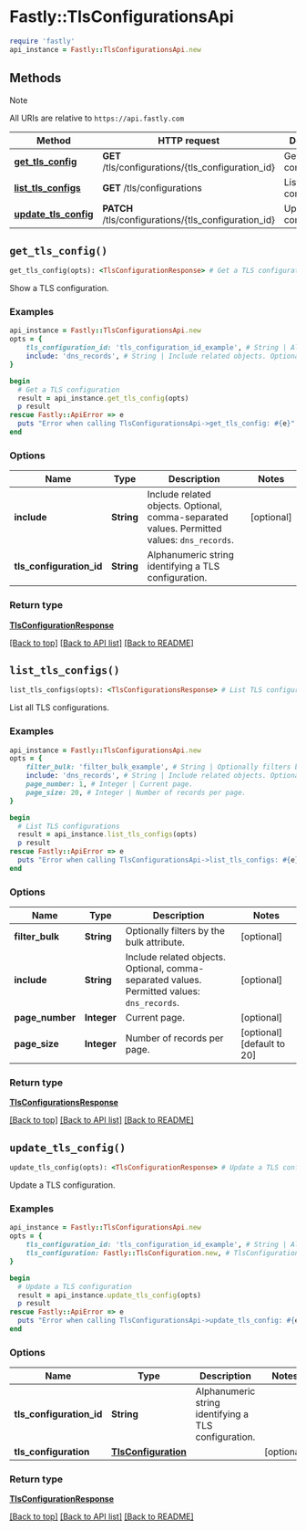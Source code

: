 # Fastly::TlsConfigurationsApi


```ruby
require 'fastly'
api_instance = Fastly::TlsConfigurationsApi.new
```

## Methods

> [!NOTE]
> All URIs are relative to `https://api.fastly.com`

Method | HTTP request | Description
------ | ------------ | -----------
[**get_tls_config**](TlsConfigurationsApi.md#get_tls_config) | **GET** /tls/configurations/{tls_configuration_id} | Get a TLS configuration
[**list_tls_configs**](TlsConfigurationsApi.md#list_tls_configs) | **GET** /tls/configurations | List TLS configurations
[**update_tls_config**](TlsConfigurationsApi.md#update_tls_config) | **PATCH** /tls/configurations/{tls_configuration_id} | Update a TLS configuration


## `get_tls_config()`

```ruby
get_tls_config(opts): <TlsConfigurationResponse> # Get a TLS configuration
```

Show a TLS configuration.

### Examples

```ruby
api_instance = Fastly::TlsConfigurationsApi.new
opts = {
    tls_configuration_id: 'tls_configuration_id_example', # String | Alphanumeric string identifying a TLS configuration.
    include: 'dns_records', # String | Include related objects. Optional, comma-separated values. Permitted values: `dns_records`. 
}

begin
  # Get a TLS configuration
  result = api_instance.get_tls_config(opts)
  p result
rescue Fastly::ApiError => e
  puts "Error when calling TlsConfigurationsApi->get_tls_config: #{e}"
end
```

### Options

| Name | Type | Description | Notes |
| ---- | ---- | ----------- | ----- |
| **include** | **String** | Include related objects. Optional, comma-separated values. Permitted values: `dns_records`.  | [optional] |
| **tls_configuration_id** | **String** | Alphanumeric string identifying a TLS configuration. |  |

### Return type

[**TlsConfigurationResponse**](TlsConfigurationResponse.md)

[[Back to top]](#) [[Back to API list]](../../README.md#endpoints)
[[Back to README]](../../README.md)
## `list_tls_configs()`

```ruby
list_tls_configs(opts): <TlsConfigurationsResponse> # List TLS configurations
```

List all TLS configurations.

### Examples

```ruby
api_instance = Fastly::TlsConfigurationsApi.new
opts = {
    filter_bulk: 'filter_bulk_example', # String | Optionally filters by the bulk attribute.
    include: 'dns_records', # String | Include related objects. Optional, comma-separated values. Permitted values: `dns_records`. 
    page_number: 1, # Integer | Current page.
    page_size: 20, # Integer | Number of records per page.
}

begin
  # List TLS configurations
  result = api_instance.list_tls_configs(opts)
  p result
rescue Fastly::ApiError => e
  puts "Error when calling TlsConfigurationsApi->list_tls_configs: #{e}"
end
```

### Options

| Name | Type | Description | Notes |
| ---- | ---- | ----------- | ----- |
| **filter_bulk** | **String** | Optionally filters by the bulk attribute. | [optional] |
| **include** | **String** | Include related objects. Optional, comma-separated values. Permitted values: `dns_records`.  | [optional] |
| **page_number** | **Integer** | Current page. | [optional] |
| **page_size** | **Integer** | Number of records per page. | [optional][default to 20] |

### Return type

[**TlsConfigurationsResponse**](TlsConfigurationsResponse.md)

[[Back to top]](#) [[Back to API list]](../../README.md#endpoints)
[[Back to README]](../../README.md)
## `update_tls_config()`

```ruby
update_tls_config(opts): <TlsConfigurationResponse> # Update a TLS configuration
```

Update a TLS configuration.

### Examples

```ruby
api_instance = Fastly::TlsConfigurationsApi.new
opts = {
    tls_configuration_id: 'tls_configuration_id_example', # String | Alphanumeric string identifying a TLS configuration.
    tls_configuration: Fastly::TlsConfiguration.new, # TlsConfiguration | 
}

begin
  # Update a TLS configuration
  result = api_instance.update_tls_config(opts)
  p result
rescue Fastly::ApiError => e
  puts "Error when calling TlsConfigurationsApi->update_tls_config: #{e}"
end
```

### Options

| Name | Type | Description | Notes |
| ---- | ---- | ----------- | ----- |
| **tls_configuration_id** | **String** | Alphanumeric string identifying a TLS configuration. |  |
| **tls_configuration** | [**TlsConfiguration**](TlsConfiguration.md) |  | [optional] |

### Return type

[**TlsConfigurationResponse**](TlsConfigurationResponse.md)

[[Back to top]](#) [[Back to API list]](../../README.md#endpoints)
[[Back to README]](../../README.md)
